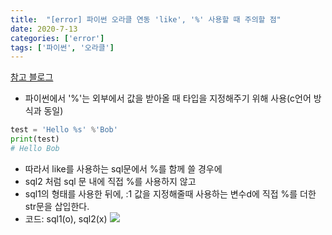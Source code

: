 ```yaml
---
title:  "[error] 파이썬 오라클 연동 'like', '%' 사용할 때 주의할 점"
date: 2020-7-13
categories: ['error']
tags: ['파이썬', '오라클']
---
```


[참고 블로그](#https://brownbears.tistory.com/421)

- 파이썬에서 '%'는 외부에서 값을 받아올 때 타입을 지정해주기 위해 사용(c언어 방식과 동일) 
```python
test = 'Hello %s' %'Bob'
print(test)
# Hello Bob
```

- 따라서 like를 사용하는 sql문에서 %를 함께 쓸 경우에
-  sql2 처럼 sql 문 내에 직접 %를 사용하지 않고
-  sql1의 형태를 사용한 뒤에, :1 값을 지정해줄때 사용하는 변수d에 직접 %를 더한 str문을 삽입한다.
- 코드: sql1(o), sql2(x)
![](https://lh6.googleusercontent.com/mIFzfn8LPxn35Z-J_5zfPUcTZPU7ygE-HfyhGIdC41iEJ7FPnjSVpqqusVQoYrl2xCNlh1aqAXeyrUZN__PXS7mzPILtWGTVp3rj-qagbfrMRi-o-iw9x2-DPXPnfAL0xaYLbvuJ)


